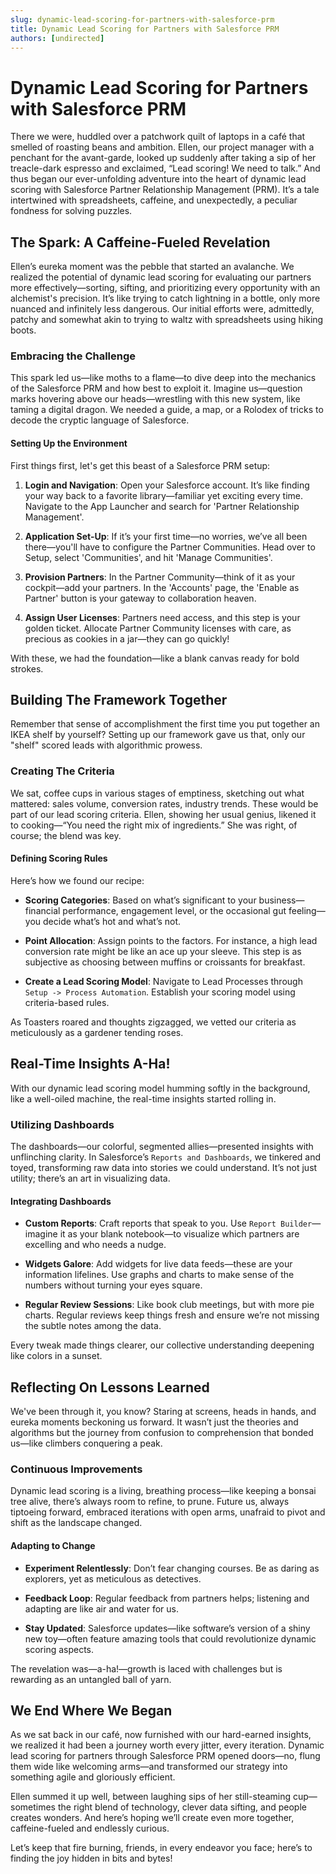 ```yaml
---
slug: dynamic-lead-scoring-for-partners-with-salesforce-prm
title: Dynamic Lead Scoring for Partners with Salesforce PRM
authors: [undirected]
---
```



# Dynamic Lead Scoring for Partners with Salesforce PRM

There we were, huddled over a patchwork quilt of laptops in a café that smelled of roasting beans and ambition. Ellen, our project manager with a penchant for the avant-garde, looked up suddenly after taking a sip of her treacle-dark espresso and exclaimed, “Lead scoring! We need to talk.” And thus began our ever-unfolding adventure into the heart of dynamic lead scoring with Salesforce Partner Relationship Management (PRM). It’s a tale intertwined with spreadsheets, caffeine, and unexpectedly, a peculiar fondness for solving puzzles.

## The Spark: A Caffeine-Fueled Revelation

Ellen’s eureka moment was the pebble that started an avalanche. We realized the potential of dynamic lead scoring for evaluating our partners more effectively—sorting, sifting, and prioritizing every opportunity with an alchemist's precision. It’s like trying to catch lightning in a bottle, only more nuanced and infinitely less dangerous. Our initial efforts were, admittedly, patchy and somewhat akin to trying to waltz with spreadsheets using hiking boots.

### Embracing the Challenge

This spark led us—like moths to a flame—to dive deep into the mechanics of the Salesforce PRM and how best to exploit it. Imagine us—question marks hovering above our heads—wrestling with this new system, like taming a digital dragon. We needed a guide, a map, or a Rolodex of tricks to decode the cryptic language of Salesforce.

#### **Setting Up the Environment**

First things first, let's get this beast of a Salesforce PRM setup:

1. **Login and Navigation**: Open your Salesforce account. It’s like finding your way back to a favorite library—familiar yet exciting every time. Navigate to the App Launcher and search for 'Partner Relationship Management'.

2. **Application Set-Up**: If it’s your first time—no worries, we’ve all been there—you'll have to configure the Partner Communities. Head over to Setup, select 'Communities', and hit 'Manage Communities'.

3. **Provision Partners**: In the Partner Community—think of it as your cockpit—add your partners. In the 'Accounts' page, the 'Enable as Partner' button is your gateway to collaboration heaven.

4. **Assign User Licenses**: Partners need access, and this step is your golden ticket. Allocate Partner Community licenses with care, as precious as cookies in a jar—they can go quickly!

With these, we had the foundation—like a blank canvas ready for bold strokes.

## Building The Framework Together

Remember that sense of accomplishment the first time you put together an IKEA shelf by yourself? Setting up our framework gave us that, only our "shelf" scored leads with algorithmic prowess.

### Creating The Criteria

We sat, coffee cups in various stages of emptiness, sketching out what mattered: sales volume, conversion rates, industry trends. These would be part of our lead scoring criteria. Ellen, showing her usual genius, likened it to cooking—“You need the right mix of ingredients.” She was right, of course; the blend was key.

#### **Defining Scoring Rules**

Here’s how we found our recipe:

- **Scoring Categories**: Based on what’s significant to your business—financial performance, engagement level, or the occasional gut feeling—you decide what’s hot and what’s not.

- **Point Allocation**: Assign points to the factors. For instance, a high lead conversion rate might be like an ace up your sleeve. This step is as subjective as choosing between muffins or croissants for breakfast.

- **Create a Lead Scoring Model**: Navigate to Lead Processes through `Setup -> Process Automation`. Establish your scoring model using criteria-based rules.

As Toasters roared and thoughts zigzagged, we vetted our criteria as meticulously as a gardener tending roses.

## Real-Time Insights A-Ha!

With our dynamic lead scoring model humming softly in the background, like a well-oiled machine, the real-time insights started rolling in. 

### Utilizing Dashboards

The dashboards—our colorful, segmented allies—presented insights with unflinching clarity. In Salesforce’s `Reports and Dashboards`, we tinkered and toyed, transforming raw data into stories we could understand. It’s not just utility; there’s an art in visualizing data.

#### **Integrating Dashboards**

- **Custom Reports**: Craft reports that speak to you. Use `Report Builder`—imagine it as your blank notebook—to visualize which partners are excelling and who needs a nudge.

- **Widgets Galore**: Add widgets for live data feeds—these are your information lifelines. Use graphs and charts to make sense of the numbers without turning your eyes square.

- **Regular Review Sessions**: Like book club meetings, but with more pie charts. Regular reviews keep things fresh and ensure we’re not missing the subtle notes among the data.

Every tweak made things clearer, our collective understanding deepening like colors in a sunset.

## Reflecting On Lessons Learned

We've been through it, you know? Staring at screens, heads in hands, and eureka moments beckoning us forward. It wasn’t just the theories and algorithms but the journey from confusion to comprehension that bonded us—like climbers conquering a peak.

### Continuous Improvements

Dynamic lead scoring is a living, breathing process—like keeping a bonsai tree alive, there’s always room to refine, to prune. Future us, always tiptoeing forward, embraced iterations with open arms, unafraid to pivot and shift as the landscape changed.

#### **Adapting to Change**

- **Experiment Relentlessly**: Don’t fear changing courses. Be as daring as explorers, yet as meticulous as detectives.

- **Feedback Loop**: Regular feedback from partners helps; listening and adapting are like air and water for us.

- **Stay Updated**: Salesforce updates—like software’s version of a shiny new toy—often feature amazing tools that could revolutionize dynamic scoring aspects.

The revelation was—a-ha!—growth is laced with challenges but is rewarding as an untangled ball of yarn.

## We End Where We Began

As we sat back in our café, now furnished with our hard-earned insights, we realized it had been a journey worth every jitter, every iteration. Dynamic lead scoring for partners through Salesforce PRM opened doors—no, flung them wide like welcoming arms—and transformed our strategy into something agile and gloriously efficient.

Ellen summed it up well, between laughing sips of her still-steaming cup—sometimes the right blend of technology, clever data sifting, and people creates wonders. And here’s hoping we’ll create even more together, caffeine-fueled and endlessly curious.

Let’s keep that fire burning, friends, in every endeavor you face; here’s to finding the joy hidden in bits and bytes!